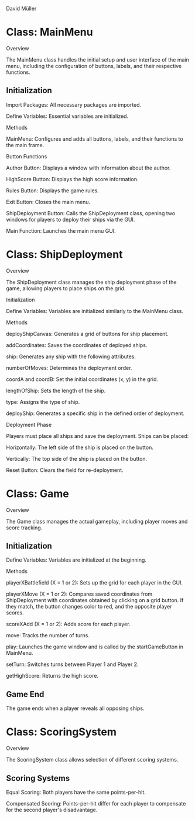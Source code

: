 David Müller

# Class: MainMenu
Overview

The MainMenu class handles the initial setup and user interface of the main menu, including the configuration of buttons, labels, and their respective functions.

## Initialization
Import Packages: All necessary packages are imported.

Define Variables: Essential variables are initialized.

Methods

MainMenu: Configures and adds all buttons, labels, and their functions to the main frame.

Button Functions

Author Button: Displays a window with information about the author.

HighScore Button: Displays the high score information.

Rules Button: Displays the game rules.

Exit Button: Closes the main menu.

ShipDeployment Button: Calls the ShipDeployment class, opening two windows for players to deploy their ships via the GUI.

Main Function: Launches the main menu GUI.

# Class: ShipDeployment

Overview

The ShipDeployment class manages the ship deployment phase of the game, allowing players to place ships on the grid.


Initialization

Define Variables: Variables are initialized similarly to the MainMenu class.

Methods

deployShipCanvas: Generates a grid of buttons for ship placement.

addCoordinates: Saves the coordinates of deployed ships.

ship: Generates any ship with the following attributes:

numberOfMoves: Determines the deployment order.

coordA and coordB: Set the initial coordinates (x, y) in the grid.

lengthOfShip: Sets the length of the ship.

type: Assigns the type of ship.

deployShip: Generates a specific ship in the defined order of deployment.

Deployment Phase

Players must place all ships and save the deployment. Ships can be placed:

Horizontally: The left side of the ship is placed on the button.

Vertically: The top side of the ship is placed on the button.

Reset Button: Clears the field for re-deployment.

# Class: Game
Overview

The Game class manages the actual gameplay, including player moves and score tracking.

## Initialization

Define Variables: Variables are initialized at the beginning.

Methods

playerXBattlefield (X = 1 or 2): Sets up the grid for each player in the GUI.

playerXMove (X = 1 or 2): Compares saved coordinates from ShipDeployment with coordinates obtained by clicking on a grid button. If they match, the button changes color to red, and the opposite player scores.

scoreXAdd (X = 1 or 2): Adds score for each player.

move: Tracks the number of turns.

play: Launches the game window and is called by the startGameButton in MainMenu.

setTurn: Switches turns between Player 1 and Player 2.

getHighScore: Returns the high score.

## Game End

The game ends when a player reveals all opposing ships.

# Class: ScoringSystem

Overview

The ScoringSystem class allows selection of different scoring systems.

## Scoring Systems

Equal Scoring: Both players have the same points-per-hit.

Compensated Scoring: Points-per-hit differ for each player to compensate for the second player's disadvantage.

